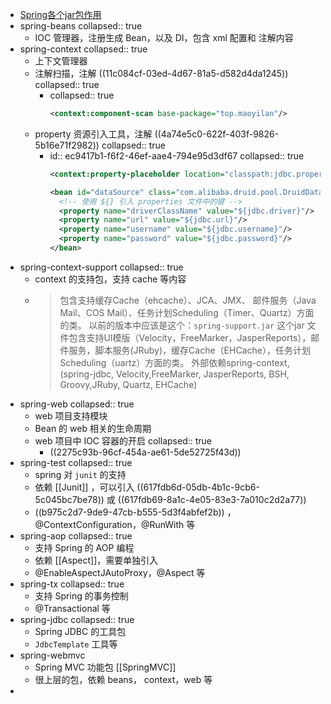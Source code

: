 - [Spring各个jar包作用](https://www.cnblogs.com/zz-1q/p/10350265.html)
- spring-beans
  collapsed:: true
	- IOC 管理器，注册生成 Bean，以及 DI，包含 xml 配置和 注解内容
- spring-context
  collapsed:: true
	- 上下文管理器
	- 注解扫描，注解 ((11c084cf-03ed-4d67-81a5-d582d4da1245))
	  collapsed:: true
		- collapsed:: true
		  ```xml
		  <context:component-scan base-package="top.maoyilan"/>
		  ```
	- property 资源引入工具，注解 ((4a74e5c0-622f-403f-9826-5b16e71f2982))
	  collapsed:: true
		- id:: ec9417b1-f6f2-46ef-aae4-794e95d3df67
		  collapsed:: true
		  ```xml
		  <context:property-placeholder location="classpath:jdbc.properties"/>
		  
		  <bean id="dataSource" class="com.alibaba.druid.pool.DruidDataSource">
		    <!-- 使用 ${} 引入 properties 文件中的键 -->
		    <property name="driverClassName" value="${jdbc.driver}"/>
		    <property name="url" value="${jdbc.url}"/>
		    <property name="username" value="${jdbc.username}"/>
		    <property name="password" value="${jdbc.password}"/>
		  </bean>
		  ```
- spring-context-support
  collapsed:: true
	- context 的支持包，支持 cache 等内容
	- >包含支持缓存Cache（ehcache）、JCA、JMX、 邮件服务（Java Mail、COS Mail）、任务计划Scheduling（Timer、Quartz）方面的类。
	  > 以前的版本中应该是这个：`spring-support.jar` 这个jar 文件包含支持UI模版（Velocity，FreeMarker，JasperReports），邮件服务，脚本服务(JRuby)，缓存Cache（EHCache），任务计划Scheduling（uartz）方面的类。 
	  >外部依赖spring-context, (spring-jdbc, Velocity,FreeMarker, JasperReports, BSH, Groovy,JRuby, Quartz, EHCache)
- spring-web
  collapsed:: true
	- web 项目支持模块
	- Bean 的 web 相关的生命周期
	- web 项目中 IOC 容器的开启
	  collapsed:: true
		- ((2275c93b-96cf-454a-ae61-5de52725f43d))
- spring-test
  collapsed:: true
	- spring 对 `junit` 的支持
	- 依赖 [[Junit]] ，可以引入 ((617fdb6d-05db-4b1c-9cb6-5c045bc7be78))  或 ((617fdb69-8a1c-4e05-83e3-7a010c2d2a77))
	- ((b975c2d7-9de9-47cb-b555-5d3f4abfef2b)) ，@ContextConfiguration，@RunWith 等
- spring-aop
  collapsed:: true
	- 支持 Spring 的 AOP 编程
	- 依赖 [[Aspect]]，需要单独引入
	- @EnableAspectJAutoProxy，@Aspect 等
- spring-tx
  collapsed:: true
	- 支持 Spring 的事务控制
	- @Transactional 等
- spring-jdbc
  collapsed:: true
	- Spring JDBC 的工具包
	- `JdbcTemplate` 工具等
- spring-webmvc
	- Spring MVC 功能包 [[SpringMVC]]
	- 很上层的包，依赖 beans， context，web 等
-